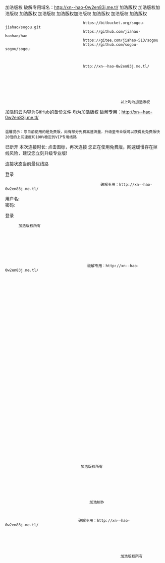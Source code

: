 加浩版权
 破解专用域名：http://xn--hao-0w2en83j.me.tl/                                                                                                                                                                                                                                                                                                                                                                                                                                                                                                                                                                         加浩版权                             加浩版权加浩版权                                                                                                              加浩版权                       加浩版权                                           加浩版权加浩版权                         加浩版权                                                           加浩版权                                                                                                    加浩版权                                                                                                                                                                                                                                                                                                                                                                                                                                                                                                                                                                                                                                                                                                                                                                                                                                                                                                                                                                                                                                                                                                                                                                                                                                                                                                        



                                       https://bitbucket.org/sogou-jiahao/sogou.git
                                       https://github.com/jiahao-haohao/hao
                                       https://gitee.com/jiahao-513/sogou
                                       https://github.com/sogou-sogou/sogou
                                       
                                       
                                       
                                       http://xn--hao-0w2en83j.me.tl/
                                       
                                                                  
                                       
                                       
                                       
                                       
                                       
                                                        以上均为加浩版权
加浩码云内容为GitHub的备份文件
均为加浩版权                                破解专用：http://xn--hao-0w2en83j.me.tl/

                                                                                                                                                                                                                                                                                                                                                                                                                                                                                                                                                                                                                                                                                                                                                                                                                                                                                                                                                                                                                                                                                                                                                                                                                                                                                                                                  温馨提示：您目前使用的是免费版，尚有部分免费高速流量，升级至专业版可以获得比免费版快20倍的上网速度和100%稳定的VIP专用线路
已断开
本次连接时长:
点击图标，再次连接
您正在使用免费版，网速缓慢存在掉线风险，建议您立刻升级专业版!

连接状态当前最优线路
 
                           







                                                                                                                                                                                                                                                                                                                                                                                                                                                                                                                                                                
                                                                                                       
                                                   






                                                                                                                   
                                                                                                                   
                                                                                                                   
                                                                                                                   
                                                                                                                    
                                                                                                                    
                                                                                                                    
                                                                                                                     
                                                                                                                     
                                                                                                                      
                                                                                                                       
                                                                                                                       
                                                                                                                       
                                                                                                                        
                                                                                                                         
                                                                                                                          
                                                                                                                          
                                                                                                                           
                                                                                                                           
                                                                                                                            
                                                                                                                            
                                                                                                                            
                                                                                                                             
                                                                                                                              
                                                                                                                               
                                                                                                                                
                                                                                                                                 
                                                                                                                                  
                                                                                                                                   
                                                                                                                                 
                                                                                                                                     
                                                                                                                                      
                                                                                                                                       
                                                                                                                                        
                                                                                                                                          
                                                                                                                                           
                                                                                                                                            
                                                                                                                                             
                                                                                                                                              
                                                                                                                                               
                                                                                                                                                
                                                                                                                                                 
                                                                                                                                                  
                                                                                                                                                   
                                                                                                                                                    
                                                                                                                                                     
                                                                                                                                                      
                                                                                                                                                       
                                                                                                                                                        
                                                                                                                                                         
                                                                                                                                                          
                                                                                                                                                           
                                                                                                                                                             
                                                                                                                                                              
                                                                                                                                                               
                                                                                                                                                                
                                                                                                                                                                 
                                                                                                                                                                  
                                                                                                                                                                  
                                                                                                                                                                    
                                                                                                                                                                     
                                                                                                                                                                      
                                                                                                                                                                       
                                                                                                                                                                        
                                                                                                                                                                        
                                                                                                                                                                          
                                                                                                                                                                          
                                                                                                                                                                          
                                                                                                                                                                          
                                                                                                                                                                          
                                                                                                                                                                          
                                                                                                                                                                          











登录 


 
 
 
 
 
 
 
 
 
 
 
 
                                               破解专用：http://xn--hao-0w2en83j.me.tl/
    
    
    
    
    
    
    
    
    
    
    
    
    
    
      
       
        
         
          
           
            
             
               
                
                
                  
用户名:	
密码:	 
 
 
   
    
     
      
       
        
         
          
           
            
             
              
               
                
                 
                 
                  
                    
登录 
 
 
  
    
    
     
      
       
         
         
          加浩版权所有
           
            
             
              
               
                
                 
                  
                                         破解专用：http://xn--hao-0w2en83j.me.tl/
                    
                     
                      
                      

 
  
   
    
     
     
      
        
        
         
          
           
            
             
              
               
               
                 
                  
                   
                    
                    
                      
                       
                       
                         
                          
                           
                            
                             
                              
                               
                                
                                 
                                  
                                  
                                   
                                     
                                      
                                      加浩版权所有  
                                       
                                       
                                         
                                          
                                           
                                            
                                             
                                          加浩制作     
                                              
                                                
                                                 
                                     破解专用：http://xn--hao-0w2en83j.me.tl/             
                                                   
                                                    
                                                     
                                                      
                                                       
                                                        
                                                        加浩版权所有
